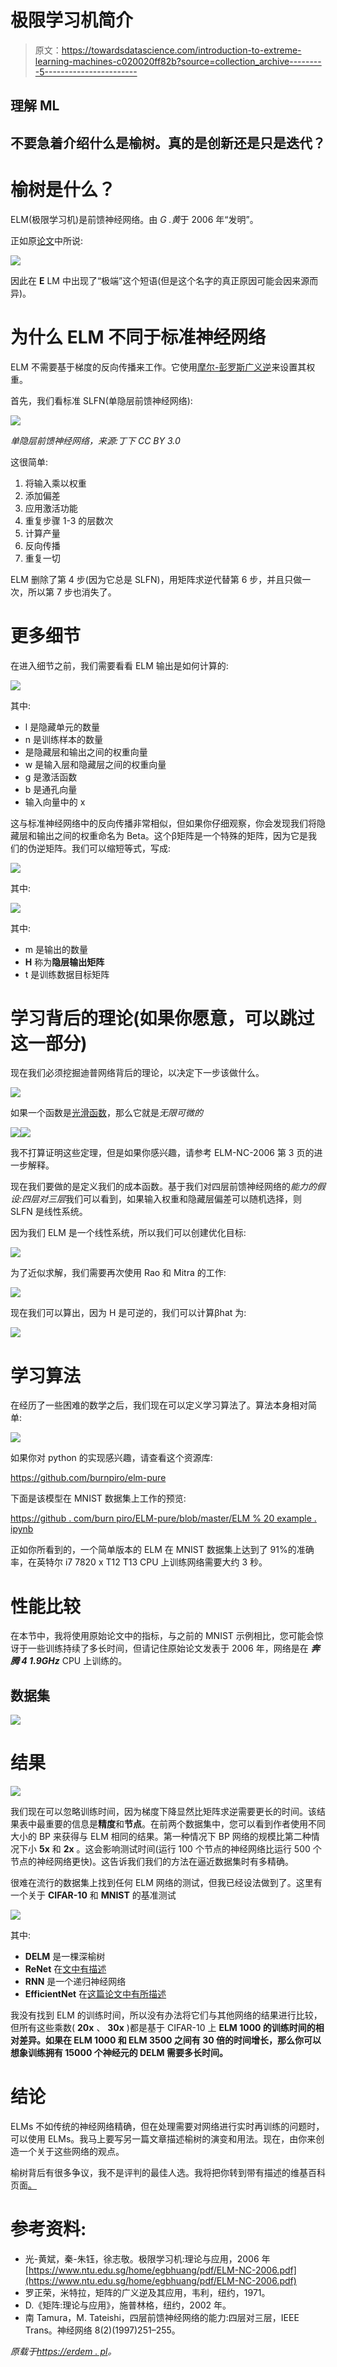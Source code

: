 # 极限学习机简介

> 原文：<https://towardsdatascience.com/introduction-to-extreme-learning-machines-c020020ff82b?source=collection_archive---------5----------------------->

## 理解 ML

## 不要急着介绍什么是榆树。真的是创新还是只是迭代？

# 榆树是什么？

ELM(极限学习机)是前馈神经网络。由 *G .黄*于 2006 年“发明”。

正如原[论文](https://www.ntu.edu.sg/home/egbhuang/pdf/ELM-NC-2006.pdf)中所说:

![](img/700d6d3f510176ad4d831f40541ca25b.png)

因此在 **E** LM 中出现了“极端”这个短语(但是这个名字的真正原因可能会因来源而异)。

# 为什么 ELM 不同于标准神经网络

ELM 不需要基于梯度的反向传播来工作。它使用[摩尔-彭罗斯广义逆](https://en.wikipedia.org/wiki/Moore%E2%80%93Penrose_inverse)来设置其权重。

首先，我们看标准 SLFN(单隐层前馈神经网络):

![](img/d3b17d85a7f3271e62e78287d8e50193.png)

*单隐层前馈神经网络，来源:丁下 CC BY 3.0*

这很简单:

1.  将输入乘以权重
2.  添加偏差
3.  应用激活功能
4.  重复步骤 1-3 的层数次
5.  计算产量
6.  反向传播
7.  重复一切

ELM 删除了第 4 步(因为它总是 SLFN)，用矩阵求逆代替第 6 步，并且只做一次，所以第 7 步也消失了。

# 更多细节

在进入细节之前，我们需要看看 ELM 输出是如何计算的:

![](img/55f571b5f7f604283d5c9a34c487ca96.png)

其中:

*   l 是隐藏单元的数量
*   n 是训练样本的数量
*   是隐藏层和输出之间的权重向量
*   w 是输入层和隐藏层之间的权重向量
*   g 是激活函数
*   b 是通孔向量
*   输入向量中的 x

这与标准神经网络中的反向传播非常相似，但如果你仔细观察，你会发现我们将隐藏层和输出之间的权重命名为 Beta。这个β矩阵是一个特殊的矩阵，因为它是我们的伪逆矩阵。我们可以缩短等式，写成:

![](img/47633a6728d21e38c89591b9cc09d3fb.png)

其中:

![](img/b8f24ef4781b48b66958cf01512a7cc9.png)

其中:

*   m 是输出的数量
*   **H** 称为**隐层输出矩阵**
*   t 是训练数据目标矩阵

# 学习背后的理论(如果你愿意，可以跳过这一部分)

现在我们必须挖掘迪普网络背后的理论，以决定下一步该做什么。

![](img/c42f784f1047a9ffe940741b59401f85.png)

如果一个函数是[光滑函数](https://en.wikipedia.org/wiki/Smoothness)，那么它就是*无限可微的*

![](img/a6aee401f8df5d33e4ec95d938db4f82.png)![](img/532d94917024c9bc0339470aa24d7657.png)

我不打算证明这些定理，但是如果你感兴趣，请参考 ELM-NC-2006 第 3 页的进一步解释。

现在我们要做的是定义我们的成本函数。基于我们对四层前馈神经网络的*能力的假设:四层对三层*我们可以看到，如果输入权重和隐藏层偏差可以随机选择，则 SLFN 是线性系统。

因为我们 ELM 是一个线性系统，所以我们可以创建优化目标:

![](img/a173f6e40090af27d72acabf13d325f0.png)

为了近似求解，我们需要再次使用 Rao 和 Mitra 的工作:

![](img/1f9bf05f7c888dedde36b804b8832d9b.png)

现在我们可以算出，因为 H 是可逆的，我们可以计算βhat 为:

![](img/ebd6820ebff2269b00501df129f4aaf0.png)

# 学习算法

在经历了一些困难的数学之后，我们现在可以定义学习算法了。算法本身相对简单:

![](img/ed5dd064b2ccb7da42ebfdf0fa733ddf.png)

如果你对 python 的实现感兴趣，请查看这个资源库:

https://github.com/burnpiro/elm-pure

下面是该模型在 MNIST 数据集上工作的预览:

[https://github . com/burn piro/ELM-pure/blob/master/ELM % 20 example . ipynb](https://github.com/burnpiro/elm-pure/blob/master/ELM%20example.ipynb)

正如你所看到的，一个简单版本的 ELM 在 MNIST 数据集上达到了 91%的准确率，在英特尔 i7 7820 x T12 T13 CPU 上训练网络需要大约 3 秒。

# 性能比较

在本节中，我将使用原始论文中的指标，与之前的 MNIST 示例相比，您可能会惊讶于一些训练持续了多长时间，但请记住原始论文发表于 2006 年，网络是在 ***奔腾 4 1.9GHz*** CPU 上训练的。

## 数据集

![](img/c49f03bf24921e0d0136870a6bd52a20.png)

# 结果

![](img/bfb5a32589c6f5fa32f38e797302a509.png)

我们现在可以忽略训练时间，因为梯度下降显然比矩阵求逆需要更长的时间。该结果表中最重要的信息是**精度**和**节点**。在前两个数据集中，您可以看到作者使用不同大小的 BP 来获得与 ELM 相同的结果。第一种情况下 BP 网络的规模比第二种情况下小 **5x** 和 **2x** 。这会影响测试时间(运行 100 个节点的神经网络比运行 500 个节点的神经网络更快)。这告诉我们我们的方法在逼近数据集时有多精确。

很难在流行的数据集上找到任何 ELM 网络的测试，但我已经设法做到了。这里有一个关于 **CIFAR-10** 和 **MNIST** 的基准测试

![](img/28d72e2f75fbcdfa4befd6f6cda55aaf.png)

其中:

*   **DELM** 是一棵深榆树
*   **ReNet** 在[文中有描述](https://arxiv.org/pdf/1505.00393.pdf)
*   **RNN** 是一个递归神经网络
*   **EfficientNet** 在[这篇论文中有所描述](https://arxiv.org/pdf/1905.11946.pdf)

我没有找到 ELM 的训练时间，所以没有办法将它们与其他网络的结果进行比较，但所有这些乘数( **20x** 、 **30x** )都是基于 CIFAR-10 上 **ELM 1000 的训练时间的相对差异。如果在 **ELM 1000** 和 **ELM 3500** 之间有 30 倍的时间增长，那么你可以想象训练拥有 15000 个神经元的 DELM 需要多长时间。**

# 结论

ELMs 不如传统的神经网络精确，但在处理需要对网络进行实时再训练的问题时，可以使用 ELMs。我马上要写另一篇文章描述榆树的演变和用法。现在，由你来创造一个关于这些网络的观点。

榆树背后有很多争议，我不是评判的最佳人选。我将把你转到带有描述的维基百科页面[。](https://en.wikipedia.org/wiki/Extreme_learning_machine#Controversy)

# 参考资料:

*   光-黄斌，秦-朱钰，徐志敬。极限学习机:理论与应用，2006 年[https://www.ntu.edu.sg/home/egbhuang/pdf/ELM-NC-2006.pdf](https://www.ntu.edu.sg/home/egbhuang/pdf/ELM-NC-2006.pdf)
*   罗正荣，米特拉，矩阵的广义逆及其应用，韦利，纽约，1971。
*   D.《矩阵:理论与应用》，施普林格，纽约，2002 年。
*   南 Tamura，M. Tateishi，四层前馈神经网络的能力:四层对三层，IEEE Trans。神经网络 8(2)(1997)251–255。

*原载于*[*https://erdem . pl*](https://erdem.pl/2020/05/introduction-to-extreme-learning-machines)*。*